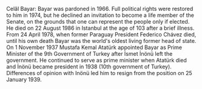 Celâl Bayar: Bayar was pardoned in 1966. Full political rights were restored to him in 1974, but he declined an invitation to become a life member of the Senate, on the grounds that one can represent the people only if elected. He died on 22 August 1986 in Istanbul at the age of 103 after a brief illness. From 24 April 1978, when former Paraguay President Federico Chávez died, until his own death Bayar was the world's oldest living former head of state. On 1 November 1937 Mustafa Kemal Atatürk appointed Bayar as Prime Minister of the 9th Government of Turkey after İsmet İnönü left the government. He continued to serve as prime minister when Atatürk died and İnönü became president in 1938 (10th government of Turkey). Differences of opinion with Inönü led him to resign from the position on 25 January 1939.
